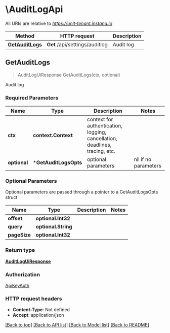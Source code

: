 # \AuditLogApi

All URIs are relative to *https://unit-tenant.instana.io*

Method | HTTP request | Description
------------- | ------------- | -------------
[**GetAuditLogs**](AuditLogApi.md#GetAuditLogs) | **Get** /api/settings/auditlog | Audit log



## GetAuditLogs

> AuditLogUiResponse GetAuditLogs(ctx, optional)

Audit log

### Required Parameters


Name | Type | Description  | Notes
------------- | ------------- | ------------- | -------------
**ctx** | **context.Context** | context for authentication, logging, cancellation, deadlines, tracing, etc.
 **optional** | ***GetAuditLogsOpts** | optional parameters | nil if no parameters

### Optional Parameters

Optional parameters are passed through a pointer to a GetAuditLogsOpts struct


Name | Type | Description  | Notes
------------- | ------------- | ------------- | -------------
 **offset** | **optional.Int32**|  | 
 **query** | **optional.String**|  | 
 **pageSize** | **optional.Int32**|  | 

### Return type

[**AuditLogUiResponse**](AuditLogUiResponse.md)

### Authorization

[ApiKeyAuth](../README.md#ApiKeyAuth)

### HTTP request headers

- **Content-Type**: Not defined
- **Accept**: application/json

[[Back to top]](#) [[Back to API list]](../README.md#documentation-for-api-endpoints)
[[Back to Model list]](../README.md#documentation-for-models)
[[Back to README]](../README.md)

